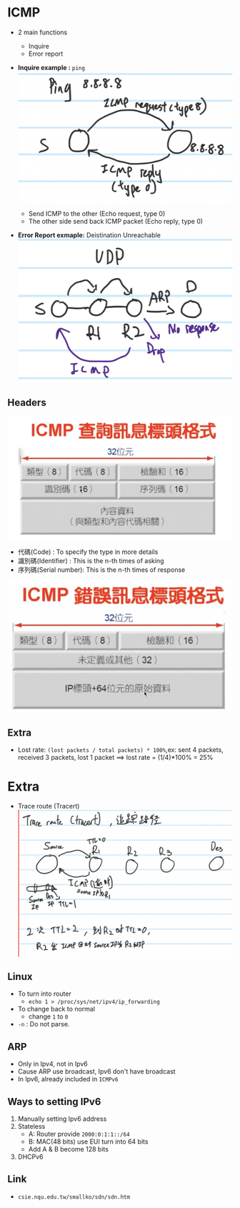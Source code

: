 # **ICMP**
- 2 main functions
    - Inquire 
    - Error report

- **Inquire example :** `ping`
![Ping](Images//Week10_ping.png)
    - Send ICMP to the other (Echo request, type 0)
    - The other side send back ICMP packet (Echo reply, type 0)
- **Error Report exmaple:** Deistination Unreachable
![UDP_Destination_Unreachable](Images//Week10_UDP_DU.png)

## **Headers**
![Inquire_Header](Images/Week10_ICMPInquireH.png)
- 代碼(Code) : To specify the type in more details
- 識別碼(Identifier) : This is the n-th times of asking
- 序列碼(Serial number): This is the n-th times of response

![Error_Header](Images/Week10_ICMPErrorH.png)

## **Extra**
- Lost rate: `(lost packets / total packets) * 100%`,ex: sent 4 packets, received 3 packets, lost 1 packet ==> lost rate = (1/4)*100% = 25%

# **Extra**
- Trace route (Tracert)
![Tracert](Images/Week10_Traceroute.png)

## **Linux**
- To turn into router
    - `echo 1 > /proc/sys/net/ipv4/ip_forwarding`
- To change back to normal
    - change `1` to `0`
- `-n` : Do not parse.

## **ARP**
- Only in Ipv4, not in Ipv6
- Cause ARP use broadcast, Ipv6 don't have broadcast
- In Ipv6, already included in `ICMPv6`

## **Ways to setting IPv6**
1. Manually setting Ipv6 address
2. Stateless
    - A: Router provide `2000:0:1:1::/64`  
    - B: MAC(48 bits) use EUI turn into 64 bits
    - Add A & B become 128 bits 
3. DHCPv6

## **Link**
- `csie.nqu.edu.tw/smallko/sdn/sdn.htm`